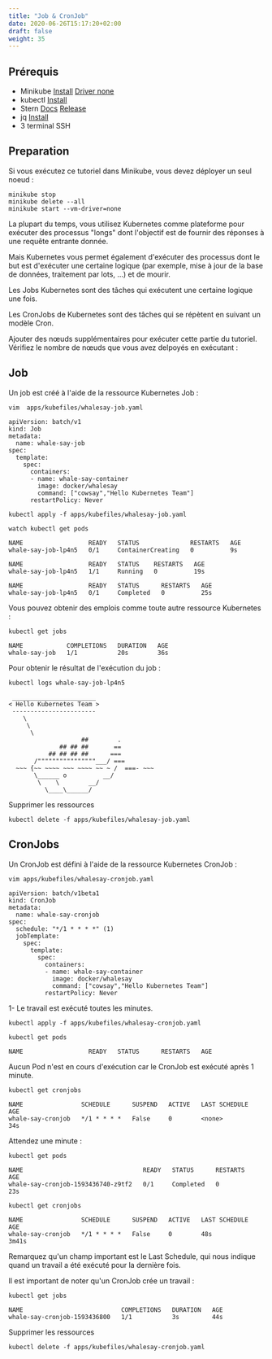 ```yaml
---
title: "Job & CronJob"
date: 2020-06-26T15:17:20+02:00
draft: false
weight: 35
---
```


## Prérequis

- Minikube [Install](https://kubernetes.io/fr/docs/tasks/tools/install-minikube/#installez-minikube-par-t%C3%A9l%C3%A9chargement-direct)  [Driver none](https://kubernetes.io/docs/setup/learning-environment/minikube/#specifying-the-vm-driver)
- kubectl [Install](https://kubernetes.io/fr/docs/tasks/tools/install-kubectl/)
- Stern [Docs](https://kubernetes.io/blog/2016/10/tail-kubernetes-with-stern/) [Release](https://github.com/stern/stern/releases)
- jq [Install](https://stedolan.github.io/jq/download/)
- 3 terminal SSH


## Preparation

Si vous exécutez ce tutoriel dans Minikube, vous devez déployer un seul noeud :

```
minikube stop
minikube delete --all
minikube start --vm-driver=none
```



La plupart du temps, vous utilisez Kubernetes comme plateforme pour exécuter des processus "longs" dont l'objectif est de fournir des réponses à une requête entrante donnée.

Mais Kubernetes vous permet également d'exécuter des processus dont le but est d'exécuter une certaine logique (par exemple, mise à jour de la base de données, traitement par lots, ...) et de mourir.

Les Jobs Kubernetes sont des tâches qui exécutent une certaine logique une fois.

Les CronJobs de Kubernetes sont des tâches qui se répètent en suivant un modèle Cron.

Ajouter des nœuds supplémentaires pour exécuter cette partie du tutoriel. Vérifiez le nombre de nœuds que vous avez delpoyés en exécutant :

## Job

Un job est créé à l'aide de la ressource Kubernetes Job :

```
vim  apps/kubefiles/whalesay-job.yaml
```

```
apiVersion: batch/v1
kind: Job
metadata:
  name: whale-say-job
spec:  
  template:
    spec:
      containers:
      - name: whale-say-container
        image: docker/whalesay
        command: ["cowsay","Hello Kubernetes Team"]
      restartPolicy: Never
```

```
kubectl apply -f apps/kubefiles/whalesay-job.yaml

watch kubectl get pods
```

```
NAME                  READY   STATUS              RESTARTS   AGE
whale-say-job-lp4n5   0/1     ContainerCreating   0          9s

NAME                  READY   STATUS    RESTARTS   AGE
whale-say-job-lp4n5   1/1     Running   0          19s

NAME                  READY   STATUS      RESTARTS   AGE
whale-say-job-lp4n5   0/1     Completed   0          25s
```

Vous pouvez obtenir des emplois comme toute autre ressource Kubernetes :

```
kubectl get jobs
```

```
NAME            COMPLETIONS   DURATION   AGE
whale-say-job   1/1           20s        36s
```

Pour obtenir le résultat de l'exécution du job :

```
kubectl logs whale-say-job-lp4n5
```

```
 _______________________
< Hello Kubernetes Team >
 -----------------------
    \
     \
      \
                    ##        .
              ## ## ##       ==
           ## ## ## ##      ===
       /""""""""""""""""___/ ===
  ~~~ {~~ ~~~~ ~~~ ~~~~ ~~ ~ /  ===- ~~~
       \______ o          __/
        \    \        __/
          \____\______/
```

Supprimer les ressources

```
kubectl delete -f apps/kubefiles/whalesay-job.yaml
```

## CronJobs

Un CronJob est défini à l'aide de la ressource Kubernetes CronJob :

```
vim apps/kubefiles/whalesay-cronjob.yaml
```


```
apiVersion: batch/v1beta1
kind: CronJob
metadata:
  name: whale-say-cronjob
spec:
  schedule: "*/1 * * * *" (1)
  jobTemplate:
    spec:
      template:
        spec:
          containers:
          - name: whale-say-container
            image: docker/whalesay
            command: ["cowsay","Hello Kubernetes Team"]
          restartPolicy: Never
```

1- Le travail est exécuté toutes les minutes.


```
kubectl apply -f apps/kubefiles/whalesay-cronjob.yaml

kubectl get pods
```

```
NAME                  READY   STATUS      RESTARTS   AGE
```

Aucun Pod n'est en cours d'exécution car le CronJob est exécuté après 1 minute.

```
kubectl get cronjobs
```

```
NAME                SCHEDULE      SUSPEND   ACTIVE   LAST SCHEDULE   AGE
whale-say-cronjob   */1 * * * *   False     0        <none>          34s
```

Attendez une minute :

```
kubectl get pods
```

```
NAME                                 READY   STATUS      RESTARTS   AGE
whale-say-cronjob-1593436740-z9tf2   0/1     Completed   0          23s
```

```
kubectl get cronjobs
```

```
NAME                SCHEDULE      SUSPEND   ACTIVE   LAST SCHEDULE   AGE
whale-say-cronjob   */1 * * * *   False     0        48s             3m41s
```

Remarquez qu'un champ important est le Last Schedule, qui nous indique quand un travail a été exécuté pour la dernière fois.

Il est important de noter qu'un CronJob crée un travail :


```
kubectl get jobs
```

```
NAME                           COMPLETIONS   DURATION   AGE
whale-say-cronjob-1593436800   1/1           3s         44s
```

Supprimer les ressources

```
kubectl delete -f apps/kubefiles/whalesay-cronjob.yaml
```
